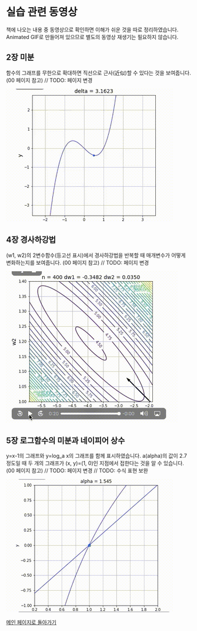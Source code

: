# 실습 관련 동영상
책에 나오는 내용 중 동영상으로 확인하면 이해가 쉬운 것을 따로 정리하였습니다. Animated GIF로 만들어져 있으므로 별도의 동영상 재생기는 필요하지 않습니다.

## 2장 미분
함수의 그래프를 무한으로 확대하면 직선으로 근사(近似)할 수 있다는 것을 보여줍니다.
(00 페이지 참고) // TODO: 페이지 변경

![미분](images/diff.gif)

## 4장 경사하강법
 (w1, w2)의 2변수함수(등고선 표시)에서 경사하강법을 반복할 때 매개변수가 어떻게 변화하는지를 보여줍니다.
(00 페이지 참고) // TODO: 페이지 변경

![경사하강법](images/gradient-descent.gif)

## 5장 로그함수의 미분과 네이피어 상수
y=x-1의 그래프와 y=log_a x의 그래프를 함께 표시하였습니다. 
a(alpha)의 값이 2.7 정도일 때 두 개의 그래프가 (x, y)=(1, 0)인 지점에서 접한다는 것을 알 수 있습니다.
(00 페이지 참고) // TODO: 페이지 변경
// TODO: 수식 표현 보완

![](images/log-animation.gif)

[메인 페이지로 돌아가기](./README.md)
